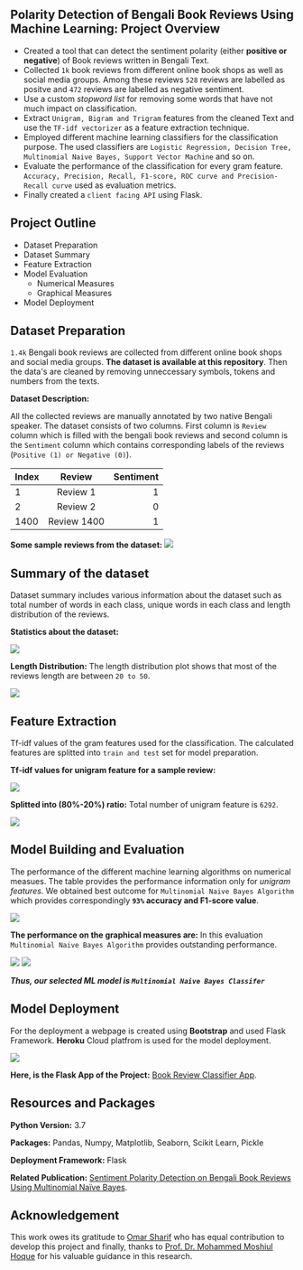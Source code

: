 ## Polarity Detection of Bengali Book Reviews Using Machine Learning: Project Overview
- Created a tool that can detect the sentiment polarity (either **positive or negative**) of Book reviews written in Bengali Text. 
- Collected `1k` book reviews from different online book shops as well as social media groups. Among these reviews `528` reviews are labelled as positve and `472` reviews are labelled as negative sentiment.
- Use a custom *stopword list* for removing some words that have not much impact on classification.
- Extract `Unigram, Bigram and Trigram` features from the cleaned Text and use the `TF-idf vectorizer` as a feature extraction technique.
- Employed different machine learning classifiers for the classification purpose. The used classifiers are `Logistic Regression, Decision Tree, Multinomial Naive Bayes, Support Vector Machine` and so on.
- Evaluate the performance of the classification for every gram feature. `Accuracy, Precision, Recall, F1-score, ROC curve and Precision-Recall curve` used as evaluation metrics.
- Finally created a `client facing API` using Flask. 

## Project Outline 
- Dataset Preparation
- Dataset Summary 
- Feature Extraction
- Model Evaluation
    - Numerical Measures
    - Graphical Measures
- Model Deployment

## Dataset Preparation
`1.4k` Bengali book reviews are collected from different online book shops and social media groups. **The dataset is available at this repository**. Then the data's are cleaned by removing unneccessary symbols, tokens and numbers from the texts. 

**Dataset Description:** 

All the collected reviews are manually annotated by two native Bengali speaker. The dataset consists of two columns. First column is `Review` column which is filled with the bengali book reviews and second column is the `Sentiment` column which contains corresponding labels of the reviews (`Positive (1) or Negative (0)`).

| Index         | Review        | Sentiment  |
| ------------- |:-------------:| -----:|
| 1      | Review 1      |    1 |
| 2      | Review 2      |    0 |
| 1400   | Review 1400   |    1 |


**Some sample reviews from the dataset:**
![](images/cleaned_sample.PNG)

## Summary of the dataset

Dataset summary includes various information about the dataset such as total number of words in each class, unique words in each class and length distribution of the reviews.

**Statistics about the dataset:**

![](images/data_summary.PNG)

**Length Distribution:** The length distribution plot shows that most of the reviews length are between `20 to 50`.

![](images/length_dist.png)

## Feature Extraction 

Tf-idf values of the gram features used for the classification. The calculated features are splitted into `train and test` set for model preparation.

**Tf-idf values for unigram feature for a sample review:**

![](images/data_sample.PNG)

**Splitted into (80%-20%) ratio:** Total number of unigram feature is `6292`.

![](images/data_distribution.PNG)

## Model Building and Evaluation

The performance of the different machine learning algorithms on numerical measues. The table provides the performance information only for *unigram features*. We obtained best outcome for `Multinomial Naive Bayes Algorithm` which provides correspondingly **`93%` accuracy and F1-score value**.    

![](images/unigram_performance.PNG)

**The performance on the graphical measures are:**  In this evaluation `Multinomial Naive Bayes Algorithm` provides outstanding performance.


<img src="images/roc_uni.PNG"/>
<img src="images/pr_curve.PNG"/> 


***Thus, our selected ML model is `Multinomial Naive Bayes Classifer`*** 



## Model Deployment  
For the deployment a webpage is created using **Bootstrap** and used Flask Framework. **Heroku** Cloud platfrom is used for the model deployment.

<img src="images/model_deploy.PNG"/>

**Here, is the Flask App of the Project:**  [Book Review Classifier App](https://sa-book-review.herokuapp.com/).

## 


## Resources and Packages
**Python Version:** 3.7

**Packages:** Pandas, Numpy, Matplotlib, Seaborn, Scikit Learn, Pickle

**Deployment Framework:** Flask

**Related Publication:** [Sentiment Polarity Detection on Bengali Book Reviews Using Multinomial Naïve Bayes](https://www.researchgate.net/publication/342673109_Sentiment_Polarity_Detection_on_Bengali_Book_Reviews_Using_Multinomial_Naive_Bayes).


## Acknowledgement

This work owes its gratitude to [Omar Sharif](https://www.researchgate.net/profile/Omar_Sharif14) who has equal contribution to develop this project and finally, thanks to [Prof. Dr. Mohammed Moshiul Hoque](https://www.researchgate.net/profile/Moshiul_Hoque) for his valuable guidance in this research.     

